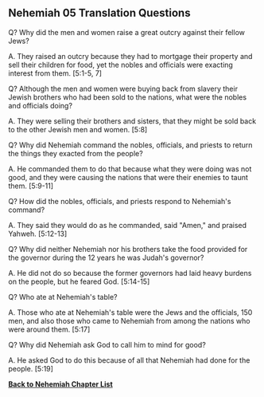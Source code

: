 ## Nehemiah 05 Translation Questions ##

Q? Why did the men and women raise a great outcry against their fellow Jews?

A. They raised an outcry because they had to mortgage their property and sell their children for food, yet the nobles and officials were exacting interest from them. [5:1-5, 7]

Q? Although the men and women were buying back from slavery their Jewish brothers who had been sold to the nations, what were the nobles and officials doing?

A. They were selling their brothers and sisters, that they might be sold back to the other Jewish men and women. [5:8]

Q? Why did Nehemiah command the nobles, officials, and priests to return the things they exacted from the people?

A. He commanded them to do that because what they were doing was not good, and they were causing the nations that were their enemies to taunt them. [5:9-11]

Q? How did the nobles, officials, and priests respond to Nehemiah's command?

A. They said they would do as he commanded, said "Amen," and praised Yahweh. [5:12-13]

Q? Why did neither Nehemiah nor his brothers take the food provided for the governor during the 12 years he was Judah's governor?

A. He did not do so because the former governors had laid heavy burdens on the people, but he feared God. [5:14-15]

Q? Who ate at Nehemiah's table?

A. Those who ate at Nehemiah's table were the Jews and the officials, 150 men, and also those who came to Nehemiah from among the nations who were around them. [5:17]

Q? Why did Nehemiah ask God to call him to mind for good?

A. He asked God to do this because of all that Nehemiah had done for the people. [5:19]

__[Back to Nehemiah Chapter List](./)__

